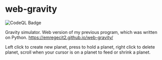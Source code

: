 # web-gravity
![CodeQL Badge](https://github.com/gecitemre/web-gravity/actions/workflows/codeql.yml/badge.svg)

Gravity simulator.
Web version of my previous program, which was written on Python.
https://emregecit2.github.io/web-gravity/

Left click to create new planet, press to hold a planet, right click to delete planet, scroll when your cursor is on a planet to feed or shrink a planet.
